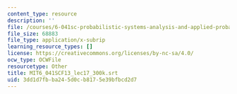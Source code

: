 ```yaml
---
content_type: resource
description: ''
file: /courses/6-041sc-probabilistic-systems-analysis-and-applied-probability-fall-2013/3dd1d7fbba245d0cb8175e39bfbcd2d7_MIT6_041SCF13_lec17_300k.vtt
file_size: 68883
file_type: application/x-subrip
learning_resource_types: []
license: https://creativecommons.org/licenses/by-nc-sa/4.0/
ocw_type: OCWFile
resourcetype: Other
title: MIT6_041SCF13_lec17_300k.srt
uid: 3dd1d7fb-ba24-5d0c-b817-5e39bfbcd2d7
---
```

